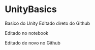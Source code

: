 # UnityBasics
Basico do Unity
Editado direto do Github

Editado no notebook

Editado de novo no Github
